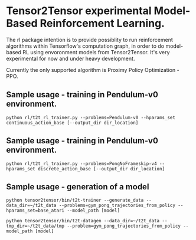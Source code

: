 # Tensor2Tensor experimental Model-Based Reinforcement Learning.

The rl package intention is to provide possiblity to run reinforcement
algorithms within Tensorflow's computation graph, in order to do model-based
RL using envoronment models from Tensor2Tensor. It's very experimental
for now and under heavy development.

Currently the only supported algorithm is Proximy Policy Optimization - PPO.

## Sample usage - training in Pendulum-v0 environment.

```python rl/t2t_rl_trainer.py --problems=Pendulum-v0 --hparams_set continuous_action_base [--output_dir dir_location]```

## Sample usage - training in Pendulum-v0 environment.

```python rl/t2t_rl_trainer.py --problems=PongNoFrameskip-v4 --hparams_set discrete_action_base [--output_dir dir_location]```

## Sample usage - generation of a model

```python tensor2tensor/bin/t2t-trainer --generate_data --data_dir=~/t2t_data --problems=gym_pong_trajectories_from_policy --hparams_set=base_atari --model_path [model]```

```python tensor2tensor/bin/t2t-datagen --data_dir=~/t2t_data --tmp_dir=~/t2t_data/tmp --problem=gym_pong_trajectories_from_policy --model_path [model]```

